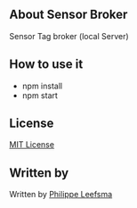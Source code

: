 
## About Sensor Broker

Sensor Tag broker (local Server)

## How to use it

 * npm install
 * npm start

## License

[MIT License](http://opensource.org/licenses/MIT)

## Written by

Written by [Philippe Leefsma](http://twitter.com/F3lipek)

